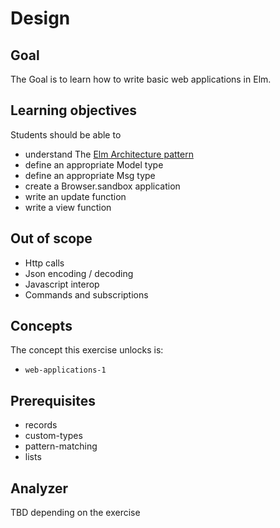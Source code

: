  # Design

## Goal

The Goal is to learn how to write basic web applications in Elm.

## Learning objectives

Students should be able to
- understand The [Elm Architecture pattern](https://guide.elm-lang.org/architecture/)
- define an appropriate Model type
- define an appropriate Msg type 
- create a Browser.sandbox application
- write an update function
- write a view function

## Out of scope

- Http calls
- Json encoding / decoding
- Javascript interop
- Commands and subscriptions

## Concepts

The concept this exercise unlocks is:

- `web-applications-1`

## Prerequisites

- records
- custom-types
- pattern-matching
- lists

## Analyzer

TBD depending on the exercise